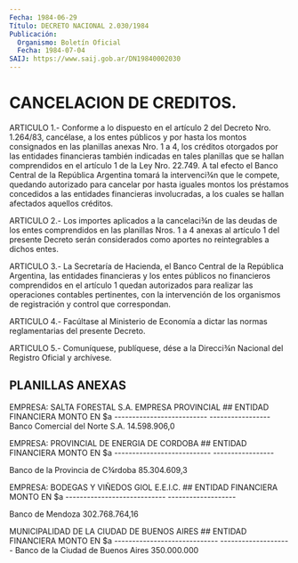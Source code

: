 ```yaml
---
Fecha: 1984-06-29
Título: DECRETO NACIONAL 2.030/1984
Publicación:
  Organismo: Boletín Oficial
  Fecha: 1984-07-04
SAIJ: https://www.saij.gob.ar/DN19840002030
---
```

# CANCELACION DE CREDITOS.

<a id="1"></a>
ARTICULO  1.-  Conforme a lo dispuesto en el artículo 2 del Decreto Nro. 1.264/83, cancélase,  a  los  entes  públicos  y por hasta los montos  consignados  en  las  planillas  anexas  Nro.  1  a 4,  los créditos  otorgados por las entidades financieras también indicadas en tales planillas  que  se hallan comprendidos en el artículo 1 de la Ley Nro. 22.749. A tal  efecto  el Banco Central de la República Argentina  tomará  la  intervenci¾n  que    le   compete,  quedando autorizado  para  cancelar por hasta iguales montos  los  préstamos concedidos a las entidades  financieras  involucradas, a los cuales se hallan afectados aquellos créditos.

<a id="2"></a>
ARTICULO  2.- Los importes aplicados a la cancelaci¾n de las deudas de los entes  comprendidos  en  las planillas Nros. 1 a 4 anexas al artículo 1 del presente Decreto serán  considerados como aportes no reintegrables a dichos entes.

<a id="3"></a>
ARTICULO  3.-  La  Secretaría  de  Hacienda, el Banco Central de la República  Argentina,  las  entidades  financieras    y  los  entes públicos  no  financieros  comprendidos  en  el  artículo  1 quedan autorizados  para  realizar  las operaciones contables pertinentes, con la intervención de los organismos  de  registración  y  control que correspondan.

<a id="4"></a>
ARTICULO  4.-  Facúltase  al  Ministerio  de  Economía a dictar las normas reglamentarias del presente Decreto.

<a id="5"></a>
ARTICULO  5.- Comuníquese, publíquese, dése a la Direcci¾n Nacional del Registro Oficial y archívese.

## PLANILLAS ANEXAS

<a id="1"></a>
EMPRESA: SALTA FORESTAL  S.A.  EMPRESA PROVINCIAL ## ENTIDAD FINANCIERA                       MONTO EN $a --------------------------               ----------------- Banco  Comercial  del Norte S.A.          14.598.906,0

EMPRESA: PROVINCIAL DE ENERGIA DE CORDOBA ## ENTIDAD FINANCIERA                       MONTO EN $a ---------------------------                -----------------

Banco de la Provincia de C¾rdoba 85.304.609,3

EMPRESA: BODEGAS Y VIÑEDOS GIOL  E.E.I.C.  ## ENTIDAD FINANCIERA                       MONTO EN $a ----------------------------               -------------------

Banco de Mendoza 302.768.764,16

MUNICIPALIDAD DE LA CIUDAD DE BUENOS AIRES ## ENTIDAD FINANCIERA                       MONTO EN $a -----------------------------            -------------------- Banco de la Ciudad de Buenos Aires         350.000.000